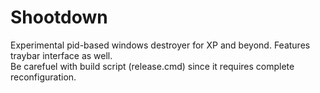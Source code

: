 # Shootdown
Experimental pid-based windows destroyer for XP and beyond. Features traybar interface as well.  
Be carefuel with build script (release.cmd) since it requires complete reconfiguration.  
